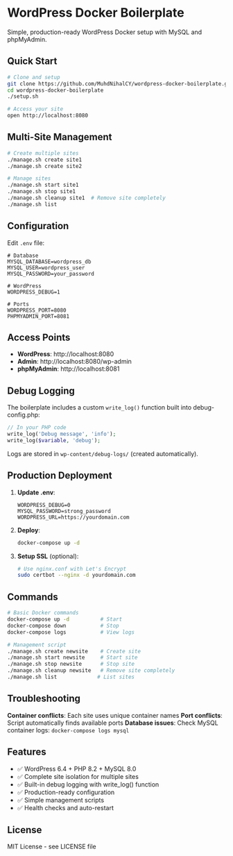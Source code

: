 # WordPress Docker Boilerplate

Simple, production-ready WordPress Docker setup with MySQL and phpMyAdmin.

## Quick Start

```bash
# Clone and setup
git clone https://github.com/MuhdNihalCY/wordpress-docker-boilerplate.git
cd wordpress-docker-boilerplate
./setup.sh

# Access your site
open http://localhost:8080
```

## Multi-Site Management

```bash
# Create multiple sites
./manage.sh create site1
./manage.sh create site2

# Manage sites
./manage.sh start site1
./manage.sh stop site1
./manage.sh cleanup site1  # Remove site completely
./manage.sh list
```

## Configuration

Edit `.env` file:
```env
# Database
MYSQL_DATABASE=wordpress_db
MYSQL_USER=wordpress_user
MYSQL_PASSWORD=your_password

# WordPress
WORDPRESS_DEBUG=1

# Ports
WORDPRESS_PORT=8080
PHPMYADMIN_PORT=8081
```

## Access Points

- **WordPress**: http://localhost:8080
- **Admin**: http://localhost:8080/wp-admin
- **phpMyAdmin**: http://localhost:8081

## Debug Logging

The boilerplate includes a custom `write_log()` function built into debug-config.php:

```php
// In your PHP code
write_log('Debug message', 'info');
write_log($variable, 'debug');
```

Logs are stored in `wp-content/debug-logs/` (created automatically).

## Production Deployment

1. **Update .env**:
   ```env
   WORDPRESS_DEBUG=0
   MYSQL_PASSWORD=strong_password
   WORDPRESS_URL=https://yourdomain.com
   ```

2. **Deploy**:
   ```bash
   docker-compose up -d
   ```

3. **Setup SSL** (optional):
   ```bash
   # Use nginx.conf with Let's Encrypt
   sudo certbot --nginx -d yourdomain.com
   ```

## Commands

```bash
# Basic Docker commands
docker-compose up -d          # Start
docker-compose down           # Stop
docker-compose logs           # View logs

# Management script
./manage.sh create newsite    # Create site
./manage.sh start newsite     # Start site
./manage.sh stop newsite      # Stop site
./manage.sh cleanup newsite   # Remove site completely
./manage.sh list             # List sites
```

## Troubleshooting

**Container conflicts**: Each site uses unique container names
**Port conflicts**: Script automatically finds available ports
**Database issues**: Check MySQL container logs: `docker-compose logs mysql`

## Features

- ✅ WordPress 6.4 + PHP 8.2 + MySQL 8.0
- ✅ Complete site isolation for multiple sites
- ✅ Built-in debug logging with write_log() function
- ✅ Production-ready configuration
- ✅ Simple management scripts
- ✅ Health checks and auto-restart

## License

MIT License - see LICENSE file